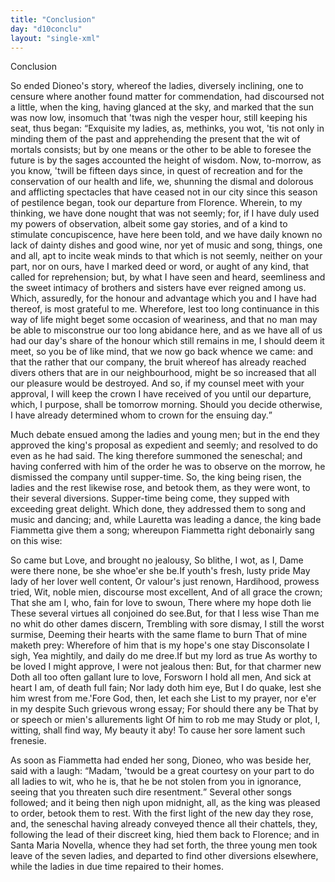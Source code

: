 ```yaml
---
title: "Conclusion"
day: "d10conclu"
layout: "single-xml"
---
```

<div id="d10conclu" type="conclusion" who="author"><head>Conclusion</head><p><milestone id="p00970001"/>So ended Dioneo's story, whereof the ladies, diversely inclining,
 one to censure where another found matter for commendation, had
 discoursed not a little, when the king, having glanced at the sky,
 and marked that the sun was now low, insomuch that 'twas nigh the
 vesper hour, still keeping his seat, thus began:  <milestone id="p00970002"/><q direct="unspecified">Exquisite my
 ladies, as, methinks, you wot, 'tis not only in minding them of
 the past and apprehending the present that the wit of mortals
 consists; but by one means or the other to be able to foresee the
 future is by the sages accounted the height of wisdom.  <milestone id="p00970003"/>Now,
 to-morrow, as you know, 'twill be fifteen days since, in quest of
 recreation and for the conservation of our health and life, we, shunning
 the dismal and dolorous and afflicting spectacles that have ceased
 not in our city since this season of pestilence began, took our departure
 from Florence.  <milestone id="p00970004"/>Wherein, to my thinking, we have done
 nought that was not seemly; for, if I have duly used my powers of
 observation, albeit some gay stories, and of a kind to stimulate
 concupiscence,
 have here been told, and we have daily known no lack
 of dainty dishes and good wine, nor yet of music and song, things,
 one and all, apt to incite weak minds to that which is not seemly,
 neither on your part, nor on ours, have I marked deed or word, or
 aught of any kind, that called for reprehension;  <milestone id="p00970005"/>but, by what I have
 seen and heard, seemliness and the sweet intimacy of brothers and
 sisters have ever reigned among us. Which, assuredly, for the honour
 and advantage which you and I have had thereof, is most grateful to
 <pb n="398"/>me.  <milestone id="p00970006"/>Wherefore, lest too long continuance in this way of life might
 beget some occasion of weariness, and that no man may be able to
 misconstrue our too long abidance here, and as we have all of us had
 our day's share of the honour which still remains in me, I should
 deem it meet, so you be of like mind, that we now go back whence
 we came:  <milestone id="p00970007"/>and that the rather that our company, the bruit whereof
 has already reached divers others that are in our neighbourhood, might
 be so increased that all our pleasure would be destroyed. And so, if
 my counsel meet with your approval, I will keep the crown I have
 received of you until our departure, which, I purpose, shall be tomorrow
 morning. Should you decide otherwise, I have already
 determined whom to crown for the ensuing day.</q></p><p><milestone id="p00970008"/>Much debate ensued among the ladies and young men; but in
 the end they approved the king's proposal as expedient and seemly;
 and resolved to do even as he had said. The king therefore
 summoned the seneschal; and having conferred with him of the
 order he was to observe on the morrow, he dismissed the company
 until supper-time.  <milestone id="p00970009"/>So, the king being risen, the ladies and the rest
 likewise rose, and betook them, as they were wont, to their several
 diversions. Supper-time being come, they supped with exceeding
 great delight. Which done, they addressed them to song and music
 and dancing; and, while Lauretta was leading a dance, the king bade
 Fiammetta give them a song; whereupon Fiammetta right debonairly
 sang on this wise:</p><div3 type="song" who="fiammetta"><lg><milestone id="p00970010"/><l>So came but Love, and brought no jealousy,</l>
<l>So blithe, I wot, as I,</l>
<l>Dame were there none, be she whoe'er she be.</l></lg><lg><milestone id="p00970011"/><l>If youth's fresh, lusty pride</l>
<l>May lady of her lover well content,</l>
<l>Or valour's just renown,</l>
<l>Hardihood, prowess tried,</l>
<l>Wit, noble mien, discourse most excellent,</l>
<l>And of all grace the crown;</l>
<l>That she am I, who, fain for love to swoun,</l>
<l>There where my hope doth lie</l>
<l>These several virtues all conjoined do see.</l></lg><pb n="399"/><lg><milestone id="p00970012"/><l>But, for that I less wise</l>
<l>Than me no whit do other dames discern,</l>
<l>Trembling with sore dismay,</l>
<l>I still the worst surmise,</l>
<l>Deeming their hearts with the same flame to burn</l>
<l>That of mine maketh prey:</l>
<l>Wherefore of him that is my hope's one stay</l>
<l>Disconsolate I sigh,</l>
<l>Yea mightily, and daily do me dree.</l></lg><lg><milestone id="p00970013"/><l>If but my lord as true</l>
<l>As worthy to be loved I might approve,</l>
<l>I were not jealous then:</l>
<l>But, for that charmer new</l>
<l>Doth all too often gallant lure to love,</l>
<l>Forsworn I hold all men,</l>
<l>And sick at heart I am, of death full fain;</l>
<l>Nor lady doth him eye,</l>
<l>But I do quake, lest she him wrest from me.</l></lg><lg><milestone id="p00970014"/><l>'Fore God, then, let each she</l>
<l>List to my prayer, nor e'er in my despite</l>
<l>Such grievous wrong essay;</l>
<l>For should there any be</l>
<l>That by or speech or mien's allurements light</l>
<l>Of him to rob me may</l>
<l>Study or plot, I, witting, shall find way,</l>
<l>My beauty it aby!</l>
<l>To cause her sore lament such frenesie.</l></lg></div3><p><milestone id="p00970015"/>As soon as Fiammetta had ended her song, Dioneo, who was
 beside her, said with a laugh: <q direct="unspecified">Madam, 'twould be a great courtesy
 on your part to do all ladies to wit, who he is, that he be not stolen
 from you in ignorance, seeing that you threaten such dire resentment.</q>
 Several other songs followed; and it being then nigh upon
 midnight, all, as the king was pleased to order, betook them to rest.
  <milestone id="p00970016"/>With the first light of the new day they rose, and, the seneschal
 having already conveyed thence all their chattels, they, following the
 lead of their discreet king, hied them back to Florence; and in Santa
 Maria Novella, whence they had set forth, the three young men
 <pb n="400"/>took leave of the seven ladies, and departed to find other diversions
 elsewhere, while the ladies in due time repaired to their homes.</p></div>